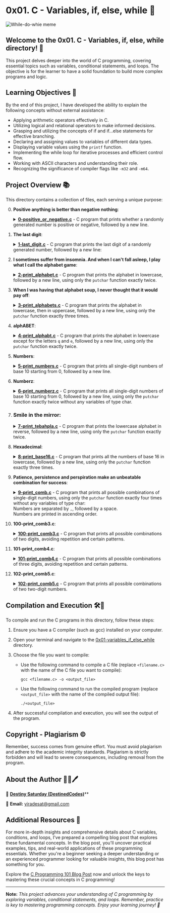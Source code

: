 # 0x01. C - Variables, if, else, while 🔁

![While-do-whie meme](https://github.com/DestinedCodes/alx-low_level_programming/assets/84413505/292552ec-22f3-48c7-8ef1-df3c85cbbd7c)

## Welcome to the 0x01. C - Variables, if, else, while directory! 🌟

This project delves deeper into the world of C programming, covering essential topics such as variables, conditional statements, and loops. The objective is for the learner to have a solid foundation to build more complex programs and logic.

## Learning Objectives 🧠

By the end of this project, I have developed the ability to explain the following concepts without external assistance:

- Applying arithmetic operators effectively in C.
- Utilizing logical and relational operators to make informed decisions.
- Grasping and utilizing the concepts of if and if...else statements for effective branching.
- Declaring and assigning values to variables of different data types.
- Displaying variable values using the `printf` function.
- Implementing the while loop for iterative processes and efficient control flow.
- Working with ASCII characters and understanding their role.
- Recognizing the significance of compiler flags like `-m32` and `-m64`.


## Project Overview 📚

This directory contains a collection of files, each serving a unique purpose:

0. <strong>Positive anything is better than negative nothing</strong>:
	<details>
	<summary><strong><a href="./0-positive_or_negative.c">0-positive_or_negative.c</a></strong> - C program that prints whether a randomly generated number is positive or negative, followed by a new line.</summary>
	<br>
   <ul>
      <li>Completion of <a href="https://github.com/holbertonschool/0x01.c/blob/master/0-positive_or_negative_c">this source code</a>.</li>
      <li>Stores a different random number every time the program is run.</li>
      <li>Prints the number followed by <code>is positive</code> if the number is greater than 0, <code>is zero</code> if the number is zero, or <code>is negative</code> if the number is less than 0.</li>
   </ul>
	<br>
   <strong>Test Cases:</strong>
   <pre>
   $ gcc -Wall -pedantic -Werror -Wextra -std=gnu89 0-positive_or_negative.c -o 0-positive_or_negative
   $ ./0-positive_or_negative
   -520693284 is negative
   $ ./0-positive_or_negative
   -973398895 is negative
   $ ./0-positive_or_negative
   -199220452 is negative
   $ ./0-positive_or_negative
   561319348 is positive
   $ ./0-positive_or_negative
   561319348 is positive
   $ ./0-positive_or_negative
   266853958 is positive
   $ ./0-positive_or_negative
   -48147767 is negative
   $ ./0-positive_or_negative
   0 is zero
   </pre>
   </details>

1. <strong>The last digit</strong>:
	<details>
   <summary><strong><a href="./1-last_digit.c">1-last_digit.c</a></strong> - C program that prints the last digit of a randomly generated number, followed by a new line:</summary>
   <br>
   <ul>
      <li>Completion of <a href="https://github.com/holbertonschool/0x01.c/blob/master/1-last_digit_c">this source code</a>.</li>
      <li>Stores a different value every time the program is run.</li>
      <li>Prints the string <code>Last digit of</code> [number] <code>is</code> [last_digit] <code>and is</code> followed by <code>greater than 5</code> if the digit is greater than 5, <code>0</code> if the digit is 0, or <code>less than 6 and not 0</code> if the digit is less than 6 and not 0.</li>
   </ul>
   <br>
   <strong>Test Cases:</strong>
   <pre>
   $ gcc -Wall -pedantic -Werror -Wextra -std=gnu89 1-last_digit.c -o 1-last_digit
   $ ./1-last_digit
   Last digit of 629438752 is 2 and is less than 6 and not 0
   $ ./1-last_digit
   Last digit of -748255693 is -3 and is less than 6 and not 0
	</pre>
	</details>

2. <strong>I sometimes suffer from insomnia. And when I can't fall asleep, I play what I call the alphabet game</strong>:
	<details>
   <summary><strong><a href="./2-print_alphabet.c">2-print_alphabet.c</a></strong> - C program that prints the alphabet in lowercase, followed by a new line, using only the <code>putchar</code> function exactly twice.</summary>
   <br>
   <strong>Test Cases:</strong>
   <pre>
   $ gcc -Wall -pedantic -Werror -Wextra -std=gnu89 2-print_alphabet.c -o 2-print_alphabet
   $ ./2-print_alphabet
   abcdefghijklmnopqrstuvwxyz
   </pre>
	</details>

3. <strong>When I was having that alphabet soup, I never thought that it would pay off</strong>:
	<details>
   <summary><strong><a href="./3-print_alphabets.c">3-print_alphabets.c</a></strong> - C program that prints the alphabet in lowercase, then in uppercase, followed by a new line, using only the <code>putchar</code> function exactly three times.</summary>
   <br>
   <strong>Test Cases:</strong>
   <pre>
   $ gcc -Wall -pedantic -Werror -Wextra -std=gnu89 3-print_alphabets.c -o 3-print_alphabets
   $ ./3-print_alphabets | cat -e
   abcdefghijklmnopqrstuvwxyzABCDEFGHIJKLMNOPQRSTUVWXYZ$
   </pre>
	</details>

4. <strong>alphABET</strong>:
	<details>
   <summary><strong><a href="./4-print_alphabt.c">4-print_alphabt.c</a></strong> - C program that prints the alphabet in lowercase except for the letters <code>q</code> and <code>e</code>, followed by a new line, using only the <code>putchar</code> function exactly twice.</summary>
   <br>
   <strong>Test Cases:</strong>
   <pre>
   $ gcc -Wall -pedantic -Werror -Wextra -std=gnu89 4-print_alphabt.c -o 4-print_alphabt
   $ ./4-print_alphabt
   abcdfghijklmnoprstuvwxyz
   $ ./4-print_alphabt | grep [eq]
   $
   </pre>
	</details>

5. <strong>Numbers</strong>:
	<details>
	<summary><strong><a href="./5-print_numbers.c">5-print_numbers.c</a></strong> - C program that prints all single-digit numbers of base 10 starting from 0, followed by a new line.</summary>
	<br>
	<strong>Test Cases:</strong>
	<pre>
	$ gcc -Wall -pedantic -Werror -Wextra -std=gnu89 5-print_numbers.c -o 5-print_numbers
	$ ./5-print_numbers
	0123456789
	</pre>
	</details>

6. <strong>Numberz</strong>:
	<details>
	<summary><strong><a href="./6-print_numberz.c">6-print_numberz.c</a></strong> - C program that prints all single-digit numbers of base 10 starting from 0, followed by a new line, using only the <code>putchar</code> function exactly twice without any variables of type char.</summary>
	<br>
	<strong>Test Cases:</strong>
	<pre>
	$ gcc -Wall -pedantic -Werror -Wextra -std=gnu89 6-print_numberz.c -o 6-print_numberz
	$ ./6-print_numberz
	0123456789
	</pre>
	</details>

7. <h3><strong>Smile in the mirror</strong>:</h3>
	<details>
	<summary><strong><a href="./7-print_tebahpla.c">7-print_tebahpla.c</a></strong> - C program that prints the lowercase alphabet in reverse, followed by a new line, using only the <code>putchar</code> function exactly twice.</summary>
	<br>
	<strong>Test Cases:</strong>
	<pre>
	$ gcc -Wall -pedantic -Werror -Wextra -std=gnu89 7-print_tebahpla.c -o 7-print_tebahpla
	$ ./7-print_tebahpla
	zyxwvutsrqponmlkjihgfedcba
	</pre>
	</details>

8. <strong>Hexadecimal</strong>:
	<details>
	<summary><strong><a href="./8-print_base16.c">8-print_base16.c</a></strong> - C program that prints all the numbers of base 16 in lowercase, followed by a new line, using only the <code>putchar</code> function exactly three times.</summary>
	<br>
	<strong>Test Cases:</strong>
	<pre>
	$ gcc -Wall -pedantic -Werror -Wextra -std=gnu89 8-print_base16.c -o 8-print_base16
	$ ./8-print_base16
	0123456789abcdef
	</pre>
</details>

9. <strong>Patience, persistence and perspiration make an unbeatable combination for success</strong>:
	<details>
	<summary><strong><a href="./9-print_comb.c">9-print_comb.c</a></strong> - C program that prints all possible combinations of single-digit numbers, using only the <code>putchar</code> function exactly four times without any variables of type char:<br>Numbers are separated by <code>,</code>, followed by a space.<br>Numbers are printed in ascending order.</summary>
	<br>
	<strong>Test Cases:</strong>
	<pre>
	$ gcc -Wall -pedantic -Werror -Wextra -std=gnu89 9-print_comb.c -o 9-print_comb
	$ ./9-print_comb | cat -e
	0, 1, 2, 3, 4, 5, 6, 7, 8, 9$
	</pre>
	</details>

10. <strong>100-print_comb3.c</strong>:
	<details>
	<summary><strong><a href="./100-print_comb3.c">100-print_comb3.c</a></strong> - C program that prints all possible combinations of two digits, avoiding repetition and certain patterns.</summary>
	<br>
	<strong>Test Cases:</strong>
	<pre>
	$ gcc -Wall -pedantic -Werror -Wextra -std=gnu89 100-print_comb3.c -o 100-print_comb3
	$ ./100-print_comb3
	01, 02, 03, 04, 05, 06, 07, 08, 09, 12, 13, 14, 15, 16, 17, 18, 19, 23, 24, 25, 26, 27, 28, 29, 34, 35, 36, 37, 38, 39, 45, 46, 47, 48, 49, 56, 57, 58, 59, 67, 68, 69, 78, 79, 89
	</pre>
	</details>

11. <strong>101-print_comb4.c</strong>:
	<details>
	<summary><strong><a href="./101-print_comb4.c">101-print_comb4.c</a></strong> - C program that prints all possible combinations of three digits, avoiding repetition and certain patterns.</summary>
	<br>
	<strong>Test Cases:</strong>
	<pre>
	$ gcc -Wall -pedantic -Werror -Wextra -std=gnu89 101-print_comb4.c -o 101-print_comb4
	$ ./101-print_comb4
	012, 013, 014, 015, 016, 017, 018, 019, 023, 024, 025, 026, 027, 028, 029, 034, 035, 036, 037, 038, 039, 045, 046, 047, 048, 049, 056, 057, 058, 059, 067, 068, 069, 078, 079, 089, 123, 124, 125, 126, 127, 128, 129, 134, 135, 136, 137, 138, 139, 145, 146, 147, 148, 149, 156, 157, 158, 159, 167, 168, 169, 178, 179, 189, 234, 235, 236, 237, 238, 239, 245, 246, 247, 248, 249, 256, 257, 258, 259, 267, 268, 269, 278, 279, 289, 345, 346, 347, 348, 349, 356, 357, 358, 359, 367, 368, 369, 378, 379, 389, 456, 457, 458, 459, 467, 468, 469, 478, 479, 489, 567, 568, 569, 578, 579, 589, 678, 679, 689, 789
	</pre>
	</details>

12. <strong>102-print_comb5.c</strong>:
	<details>
	<summary><strong><a href="./102-print_comb5.c">102-print_comb5.c</a></strong> - C program that prints all possible combinations of two two-digit numbers.</summary>
	<br>
	<strong>Test Cases:</strong>
	<pre>
	$ gcc -Wall -pedantic -Werror -Wextra -std=gnu89 102-print_comb5.c -o 102-print_comb5
	$ ./102-print_comb5
	00 01, 00 02, 00 03, ..., 98 99
	</pre>
	</details>

## Compilation and Execution 🛠️🔧

To compile and run the C programs in this directory, follow these steps:

1. Ensure you have a C compiler (such as gcc) installed on your computer.

2. Open your terminal and navigate to the [0x01-variables_if_else_while](./) directory.

3. Choose the file you want to compile:

   - Use the following command to compile a C file (replace `<filename.c>` with the name of the C file you want to compile):
     ```
     gcc <filename.c> -o <output_file>
     ```

   - Use the following command to run the compiled program (replace `<output_file>` with the name of the compiled output file):
     ```
     ./<output_file>
     ```

4. After successful compilation and execution, you will see the output of the program.

## Copyright - Plagiarism ©

Remember, success comes from genuine effort. You must avoid plagiarism and adhere to the academic integrity standards. Plagiarism is strictly forbidden and will lead to severe consequences, including removal from the program.

## About the Author 👨‍💻🖊

👤 [**Destiny Saturday (DestinedCodes)**](https://github.com/DestinedCodes/)**

📧 **Email:** yiradesat@gmail.com

## Additional Resources 📖

For more in-depth insights and comprehensive details about C variables, conditions, and loops, I've prepared a compelling blog post that explores these fundamental concepts. In the blog post, you'll uncover practical examples, tips, and real-world applications of these programming essentials. Whether you're a beginner seeking a deeper understanding or an experienced programmer looking for valuable insights, this blog post has something for you.

Explore the [C Programming 101 Blog Post](https://blog.destinedcodes.me/c-programming-101) now and unlock the keys to mastering these crucial concepts in C programming!

---

**Note:** *This project advances your understanding of C programming by exploring variables, conditional statements, and loops. Remember, practice is key to mastering programming concepts. Enjoy your learning journey! 🚀*
